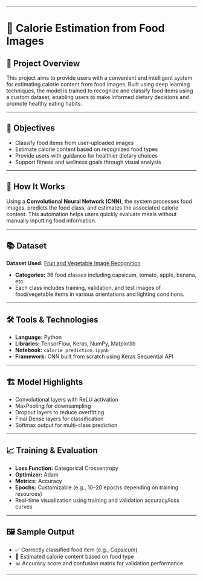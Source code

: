 
---

# 🥦 Calorie Estimation from Food Images

## 📌 Project Overview

This project aims to provide users with a convenient and intelligent system for estimating calorie content from food images.
Built using deep learning techniques, the model is trained to recognize and classify food items using a custom dataset, enabling users to make informed dietary decisions and promote healthy eating habits.

---

## 🎯 Objectives

* Classify food items from user-uploaded images
* Estimate calorie content based on recognized food types
* Provide users with guidance for healthier dietary choices
* Support fitness and wellness goals through visual analysis

---

## 🧠 How It Works

Using a **Convolutional Neural Network (CNN)**, the system processes food images, predicts the food class, and estimates the associated calorie content.
This automation helps users quickly evaluate meals without manually inputting food information.

---

## 📚 Dataset

**Dataset Used:** [Fruit and Vegetable Image Recognition](https://www.kaggle.com/datasets/kritikseth/fruit-and-vegetable-image-recognition)

* **Categories:** 36 food classes including capsicum, tomato, apple, banana, etc.
* Each class includes training, validation, and test images of food/vegetable items in various orientations and lighting conditions.

---

## 🛠️ Tools & Technologies

* **Language:** Python
* **Libraries:** TensorFlow, Keras, NumPy, Matplotlib
* **Notebook:** `calorie_prediction.ipynb`
* **Framework:** CNN built from scratch using Keras Sequential API

---

## 🏗️ Model Highlights

* Convolutional layers with ReLU activation
* MaxPooling for downsampling
* Dropout layers to reduce overfitting
* Final Dense layers for classification
* Softmax output for multi-class prediction

---

## 📈 Training & Evaluation

* **Loss Function:** Categorical Crossentropy
* **Optimizer:** Adam
* **Metrics:** Accuracy
* **Epochs:** Customizable (e.g., 10–20 epochs depending on training resources)
* Real-time visualization using training and validation accuracy/loss curves

---

## 🖼️ Sample Output

* ✅ Correctly classified food item (e.g., *Capsicum*)
* 🔢 Estimated calorie content based on food type
* 📊 Accuracy score and confusion matrix for validation performance

---

